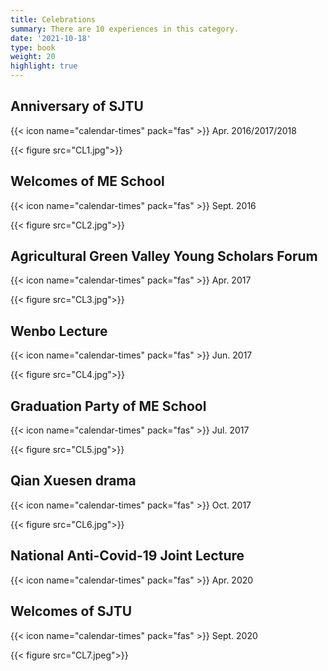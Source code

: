 ```yaml
---
title: Celebrations
summary: There are 10 experiences in this category.
date: '2021-10-18'
type: book
weight: 20
highlight: true
---
```




## Anniversary of SJTU

{{< icon name="calendar-times" pack="fas" >}} Apr. 2016/2017/2018

{{< figure src="CL1.jpg">}}

## Welcomes of ME School

{{< icon name="calendar-times" pack="fas" >}} Sept. 2016

{{< figure src="CL2.jpg">}}

## Agricultural Green Valley Young Scholars Forum

{{< icon name="calendar-times" pack="fas" >}} Apr. 2017

{{< figure src="CL3.jpg">}}

## Wenbo Lecture

{{< icon name="calendar-times" pack="fas" >}} Jun. 2017

{{< figure src="CL4.jpg">}}

## Graduation Party of ME School

{{< icon name="calendar-times" pack="fas" >}} Jul. 2017

{{< figure src="CL5.jpg">}}

## Qian Xuesen drama

{{< icon name="calendar-times" pack="fas" >}} Oct. 2017

{{< figure src="CL6.jpg">}}

## National Anti-Covid-19 Joint Lecture

{{< icon name="calendar-times" pack="fas" >}} Apr. 2020

## Welcomes of SJTU

{{< icon name="calendar-times" pack="fas" >}} Sept. 2020

{{< figure src="CL7.jpeg">}}

